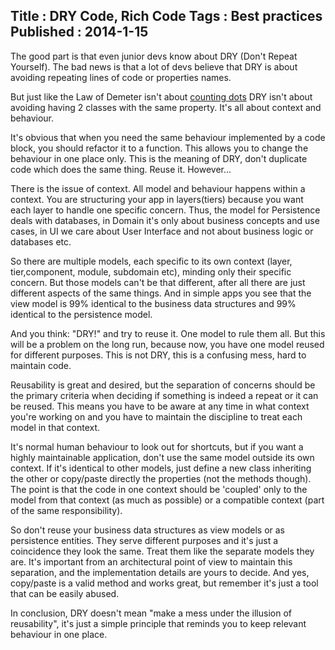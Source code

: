 Title : DRY Code, Rich Code
Tags : Best practices
Published : 2014-1-15
---

The good part is that even junior devs know about DRY (Don't Repeat Yourself). The bad news is that a lot of devs believe that DRY is about avoiding repeating lines of code or properties names.

 But just like the Law of Demeter isn't about [counting dots](http://haacked.com/archive/2009/07/14/law-of-demeter-dot-counting.aspx/) DRY isn't about avoiding having 2 classes with the same property. It's all about context and behaviour.

 It's obvious that when you need the same behaviour implemented by a code block, you should refactor it to a function. This allows you to change the behaviour in one place only. This is the meaning of DRY, don't duplicate code which does the same thing. Reuse it. However...

 There is the issue of context. All model and behaviour happens within a context. You are structuring your app in layers(tiers) because you want each layer to handle one specific concern. Thus, the model for Persistence deals with databases, in Domain it's only about business concepts and use cases, in UI we care about User Interface and not about business logic or databases etc.

 So there are multiple models, each specific to its own context (layer, tier,component, module, subdomain etc), minding only their specific concern. But those models can't be that different, after all there are just different aspects of the same things. And in simple apps you see that the view model is 99% identical to the business data structures and 99% identical to the persistence model.

 And you think: "DRY!" and try to reuse it. One model to rule them all. But this will be a problem on the long run, because now, you have one model reused for different purposes. This is not DRY, this is a confusing mess, hard to maintain code.

 Reusability is great and desired, but the separation of concerns should be the primary criteria when deciding if something is indeed a repeat or it can be reused. This means you have to be aware at any time in what context you're working on and you have to maintain the discipline to treat each model in that context.

 It's normal human behaviour to look out for shortcuts, but if you want a highly maintainable application, don't use the same model outside its own context. If it's identical to other models, just define a new class inheriting the other or copy/paste directly the properties (not the methods though). The point is that the code in one context should be 'coupled' only to the model from that context (as much as possible) or a compatible context (part of the same responsibility).

 So don't reuse your business data structures as view models or as persistence entities. They serve different purposes and it's just a coincidence they look the same. Treat them like the separate models they are. It's important from an architectural point of view to maintain this separation, and the implementation details are yours to decide. And yes, copy/paste is a valid method and works great, but remember it's just a tool that can be easily abused.

 In conclusion, DRY doesn't mean "make a mess under the illusion of reusability", it's just a simple principle that reminds you to keep relevant behaviour in one place.